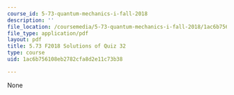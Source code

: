 ```yaml
---
course_id: 5-73-quantum-mechanics-i-fall-2018
description: ''
file_location: /coursemedia/5-73-quantum-mechanics-i-fall-2018/1ac6b756108eb2782cfa8d2e11c73b38_MIT5_73F18_quiz32_soln.pdf
file_type: application/pdf
layout: pdf
title: 5.73 F2018 Solutions of Quiz 32
type: course
uid: 1ac6b756108eb2782cfa8d2e11c73b38

---
```

None